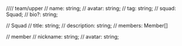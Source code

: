 


//// team/upper
// name: string;
// avatar: string;
// tag: string;
// squad: Squad;
// bio?: string;


// Squad
// title: string;
// description: string;
// members: Member[]

// member
// nickname: string;
// avatar: string;
